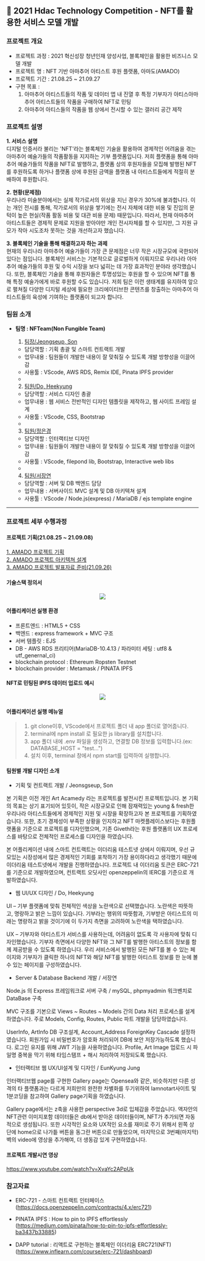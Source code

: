 
## 🔗 2021 Hdac Technology Competition - NFT를 활용한 서비스 모델 개발

### 프로젝트 개요

- 프로젝트 과정 : 2021 혁신성장 청년인재 양성사업, 블록체인을 활용한 비즈니스 모델 개발
- 프로젝트 명 : NFT 기반 아마추어 아티스트 후원 플랫폼, 아마도(AMADO)
- 프로젝트 기간 : 21.08.25 ~ 21.09.27
- 구현 목표 :
  1. 아마추어 아티스트들의 작품 및 데이터 앱 내 진열 후 특정 기부자가 아티스아마추어 아티스트들의 작품을 구매하여 NFT로 민팅
  2. 아마추어 아티스들의 작품을 웹 상에서 전시할 수 있는 갤러리 공간 제작

### 프로젝트 설명

**1. 서비스 설명** <br>
디지털 인증서라 불리는 'NFT'라는 블록체인 기술을 활용하여 경제적인 어려움을 겪는 아마추어 예술가들의 작품활동을 지지하는 기부 플랫폼입니다. 저희 플랫폼을 통해 아마추어 예술가들의 작품을 NFT로 발행하고, 플랫폼 상의 후원자들을 모집해 발행된 NFT를 후원하도록 하거나 플랫폼 상에 후원된 금액을 플랫폼 내 아티스트들에게 적절히 분배하여 후원합니다.

**2. 현황(문제점)** <br>
우리나라 미술분야에서는 실제 작가로서의 위상을 지닌 경우가 30%에 불과합니다. 이는 개인 전시를 통해, 작가로서의 위상을 쌓기에는 전시 자체에 대한 비용 및 진입의 문턱이 높은 현실(작품 활동 비용 및 대관 비용 문제) 때문입니다. 따라서, 현재 아마추어 아티스트들은 경제적 문제로 지원을 받아야만 개인 전시자체를 할 수 있지만, 그 지원 규모가 작아 시도조차 못하는 것을 개선하고자 했습니다.

**3. 블록체인 기술을 통해 해결하고자 하는 과제** <br>
현재의 우리나라 아마추어 예술가들이 가장 큰 문제점은 너무 작은 시장규모에 국한되어있다는 점입니다. 블록체인 서비스는 기본적으로 글로벌하게 이뤄지므로 우리나라 아마추어 예술가들의 후원 및 수익 시장을 보다 넓히는 데 가장 효과적인 분야라 생각했습니다. 또한, 블록체인 기술을 통해 후원자들은 투명성있는 후원을 할 수 있으며 NFT를 통해 특정 예술가에게 바로 후원할 수도 있습니다. 저희 팀은 이런 생태계를 유지하여 앞으로 펼쳐질 다양한 디지털 세상에 필요한 크리에이티브한 콘텐츠를 창출하는 아마추어 아티스트들의 육성에 기여하는 플랫폼이 되고자 합니다.

### 팀원 소개

- **팀명 : NFTeam(Non Fungible Team)**

  1. [팀장/Jeongseup, Son](https://github.com/Jeongseup)

  - 담당역할 : 기획 총괄 및 스마트 컨트랙트 개발
  - 업무내용 : 팀원들이 개발한 내용이 잘 맞춰질 수 있도록 개발 방향성을 이끌어감
  - 사용툴 : VScode, AWS RDS, Remix IDE, Pinata IPFS provider
  -

  2. [팀원/Do, Heekyung](https://github.com/heekyungdo)

  - 담당역할 : 서비스 디자인 총괄
  - 업무내용 : 웹 서비스 전반적인 디자인 템플릿을 제작하고, 웹 사이트 프레임 설계
  - 사용툴 : VScode, CSS, Bootstrap
  -

  3. [팀원/정은경](https://github.com/luckyjek)

  - 담당역할 : 인터랙티브 디자인
  - 업무내용 : 팀원들이 개발한 내용이 잘 맞춰질 수 있도록 개발 방향성을 이끌어감
  - 사용툴 : VScode, filepond lib, Bootstrap, Interactive web libs
  -

  4. [팀원/서장연](https://github.com/Shumay14)

  - 담당역할 : 서버 및 DB 백엔드 담당
  - 업무내용 : 서버사이드 MVC 설계 및 DB 아키텍쳐 설계
  - 사용툴 : VScode / Node.js(express) / MariaDB / ejs template engine

---

### 프로젝트 세부 수행과정

#### 프로젝트 기획(21.08.25 ~ 21.09.08)

<a href ='./presentation/아트아카데미-기획서.pdf'  target="_blank">1. AMADO 프로젝트 기획</a><br>
<a href ='./presentation/아트아카데미-아키텍쳐설계.pdf'  target="_blank">2. AMADO 프로젝트 아키텍쳐 설계</a><br>
<a href ='./presentation/아트아카데미-발표자료.pdf'  target="_blank">3. AMADO 프로젝트 발표자료 준비(21.09.26)</a><br>

#### 기술스택 정의서

<p align='center'>
<img src="./presentation/최종기술스택-정의서.png"></img>
</p>

#### 어플리케이션 실행 환경

- 프론트엔드 : HTML5 + CSS
- 백엔드 : express framework + MVC 구조
- 서버 템플릿 : EJS
- DB - AWS RDS 프리티어(MariaDB-10.4.13 / 파라미터 세팅 : utf8 & utf_genernal_ci)
- blockchain protocol : Ethereum Ropsten Testnet
- blockchain provider : Metamask / PINATA IPFS

#### NFT로 민팅된 IPFS 데이터 업로드 예시

<p align='center'>
<img src="./ipfs/ipfs_example.png"></img>
</p>

#### 어플리케이션 실행 메뉴얼

> 1. git clone이후, VScode에서 프로젝트 폴더 내 app 폴더로 열어줍니다.
> 2. terminal에 npm install 로 필요한 js library를 설치합니다.
> 3. app 폴더 내에 .env 파일을 생성하고, 연결할 DB 정보를 입력합니다.(ex: DATABASE_HOST = "test...")
> 4. 설치 이후, terminal 창에서 npm start를 입력하여 실행합니다.

#### 팀원별 개발 디자인 소개

- 기획 및 컨트랙트 개발 / Jeonsgseup, Son

본 기획은 이전 개인 Art Acamedy 라는 프로젝트를 발전시킨 프로젝트입니다. 본 기획의 목표는 상기 표기되어 있듯이, 작은 시장규모로 인해 잠재력있는 young & fresh한 우리나라 아티스트들에게 경제적인 지원 및 시장을 확장하고자 본 프로젝트를 기획하였습니다. 또한, 초기 경제성이 부족한 상황을 인지하고 NFT 마켓플레이스보다는 후원플랫폼을 기준으로 프로젝트를 디자인했으며, 기존 Giveth라는 후원 플랫폼의 UX 프로세스를 바탕으로 전체적인 프로세스를 디자인을 하였습니다.

본 어플리케이션 내에 스마트 컨트랙트는 이더리움 테스트넷 상에서 이뤄지며, 우선 규모있는 시장성에서 많은 경제적인 기회를 포착하기 가장 용이하다라고 생각했기 때문에 이더리움 테스트넷에서 개발을 진행하였습니다. 프로젝트 내 이더리움 토큰은 ERC-721를 기준으로 개발하였으며, 컨트랙트 오딧사인 openzeppelin의 IERC를 기준으로 개발하였습니다.

- 웹 UI/UX 디자인 / Do, Heekyung

UI – 기부 플랫폼에 맞춰 전체적인 색상을 노란색으로 선택했습니다. 노란색은 따뜻하고, 명랑하고 밝은 느낌이 있습니다. 기부라는 행위의 따뜻함과, 기부받은 아티스트의 미래는 명랑하고 밝을 것이기에 이 두가지 측면을 고려하여 노란색을 택하였습니다.

UX – 기부자와 아티스트가 서비스를 사용하는데, 어려움이 없도록 각 사용자에 맞춰 디자인했습니다. 기부자 측면에서 다양한 NFT와 그 NFT를 발행한 아티스트의 정보를 함께 제공받을 수 있도록 하였습니다. 우리 서비스에서 발행된 모든 NFT를 볼 수 있는 페이지와 기부자가 클릭한 하나의 NFT와 해당 NFT를 발행한 아티스트 정보를 한 눈에 볼 수 있는 페이지를 구성하였습니다.

- Server & Database Backend 개발 / 서장연

Node.js 의 Express 프레임워크로 서버 구축 / mySQL, phpmyadmin 워크벤치로 DataBase 구축

MVC 구조를 기본으로 Views ~ Routes ~ Models 간의 Data 처리 프로세스를 설계하였습니다. 주로 Models, Config, Routes, Public 파트 개발을 담당하였습니다.

UserInfo, ArtInfo DB 구조설계, Account_Address ForeignKey Cascade 설정하였습니다. 회원가입 시 비밀번호가 암호화 처리되어 DB에 보안 저장가능하도록 했습니다. 로그인 유지를 위해 JWT 기능을 사용하였습니다. Profile, Art Image 업로드 시 파일명 중복을 막기 위해 타임스탬프 + 해시 처리하여 저장되도록 했습니다.


- 인터랙티브 웹 UX/UI설계 및 디자인 / EunKyung Jung

인터랙티브웹 page를 구현한 Gallery page는 Opensea와 같은, 비슷하지만 다른 성격의 타 플랫폼과는 다르게 저희만의 완전한 차별화를 두기위하여 Iamnotart사이트 및 1분코딩을 참고하여 Gallery page기획을 하였습니다.

Gallery page에서는 z축을 사용한 perspective 3d로 입체감을 주었습니다. 액자안의 NFT관련 이미지포함 데이터들은 db에서 받아온 데이터들이며, NFT가 추가되면 자동적으로 생성됩니다. 또한 시각적인 요소와 UX적인 요소를 재미로 주기 위해서 왼쪽 상단에 home으로 나가틑 버튼을 동그란 버튼으로 만들었으며, 마지막으로 3번째(마지막) 벽의 video에 영상을 추가해여, 더 생동감 있게 구현하였습니다.

#### 프로젝트 개발시연 영상

https://www.youtube.com/watch?v=XvaYc2APpUk

### 참고자료

- ERC-721 - 스마트 컨트랙트 인터페이스
  (https://docs.openzeppelin.com/contracts/4.x/erc721)

- PINATA IPFS : How to pin to IPFS effortlessly
  (https://medium.com/pinata/how-to-pin-to-ipfs-effortlessly-ba3437b33885)

- DAPP tutorial : 리액트로 구현하는 블록체인 이더리움 ERC721(NFT)
  (https://www.inflearn.com/course/erc-721/dashboard)
